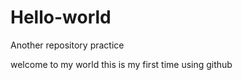 # Hello-world
Another repository practice 



welcome to my world this is my first time using github
